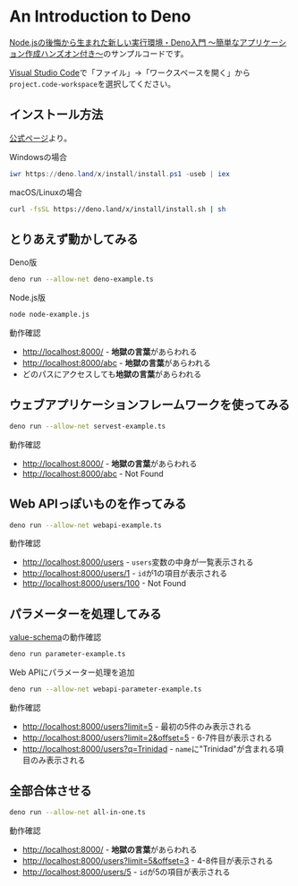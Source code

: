 # An Introduction to Deno

[Node.jsの後悔から生まれた新しい実行環境・Deno入門 〜簡単なアプリケーション作成ハンズオン付き〜](https://knowledge.sakura.ad.jp/24150/)のサンプルコードです。

[Visual Studio Code](https://code.visualstudio.com/)で「ファイル」→「ワークスペースを開く」から`project.code-workspace`を選択してください。

## インストール方法

[公式ページ](https://deno.land/#installation)より。

Windowsの場合

```powershell
iwr https://deno.land/x/install/install.ps1 -useb | iex
```

macOS/Linuxの場合

```bash
curl -fsSL https://deno.land/x/install/install.sh | sh
```

## とりあえず動かしてみる

Deno版

```bash
deno run --allow-net deno-example.ts
```

Node.js版

```bash
node node-example.js
```

動作確認

- <http://localhost:8000/> - **地獄の言葉**があらわれる
- <http://localhost:8000/abc> - **地獄の言葉**があらわれる
- どのパスにアクセスしても**地獄の言葉**があらわれる

## ウェブアプリケーションフレームワークを使ってみる

```bash
deno run --allow-net servest-example.ts
```

動作確認

- <http://localhost:8000/> - **地獄の言葉**があらわれる
- <http://localhost:8000/abc> - Not Found

## Web APIっぽいものを作ってみる

```bash
deno run --allow-net webapi-example.ts
```

動作確認

- <http://localhost:8000/users> - `users`変数の中身が一覧表示される
- <http://localhost:8000/users/1> - `id`が1の項目が表示される
- <http://localhost:8000/users/100> - Not Found

## パラメーターを処理してみる

[value-schema](https://deno.land/x/value_schema)の動作確認

```bash
deno run parameter-example.ts
```

Web APIにパラメーター処理を追加

```bash
deno run --allow-net webapi-parameter-example.ts
```

動作確認

- <http://localhost:8000/users?limit=5> - 最初の5件のみ表示される
- <http://localhost:8000/users?limit=2&offset=5> - 6-7件目が表示される
- <http://localhost:8000/users?q=Trinidad> - `name`に"Trinidad"が含まれる項目のみ表示される

## 全部合体させる

```bash
deno run --allow-net all-in-one.ts
```

動作確認

- <http://localhost:8000/> - **地獄の言葉**があらわれる
- <http://localhost:8000/users?limit=5&offset=3> - 4-8件目が表示される
- <http://localhost:8000/users/5> - `id`が5の項目が表示される
